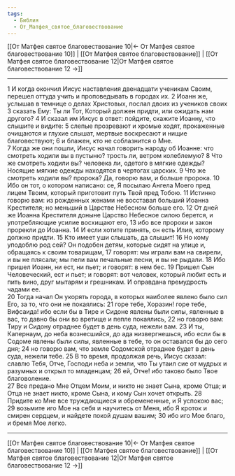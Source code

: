 ```yaml
---
tags:
  - Библия
  - От_Матфея_святое_благовествование
---
```

[[От Матфея святое благовествование 10|← От Матфея святое благовествование 10]] | [[От Матфея святое благовествование]] | [[От Матфея святое благовествование 12|От Матфея святое благовествование 12 →]]

---
1 И когда окончил Иисус наставления двенадцати ученикам Своим, перешел оттуда учить и проповедывать в городах их.
2 Иоанн же, услышав в темнице о делах Христовых, послал двоих из учеников своих
3 сказать Ему: Ты ли Тот, Который должен придти, или ожидать нам другого?
4 И сказал им Иисус в ответ: пойдите, скажите Иоанну, что слышите и видите:
5 слепые прозревают и хромые ходят, прокаженные очищаются и глухие слышат, мертвые воскресают и нищие благовествуют;
6 и блажен, кто не соблазнится о Мне.<br>
7 Когда же они пошли, Иисус начал говорить народу об Иоанне: что смотреть ходили вы в пустыню? трость ли, ветром колеблемую?
8 Что же смотреть ходили вы? человека ли, одетого в мягкие одежды? Носящие мягкие одежды находятся в чертогах царских.
9 Что же смотреть ходили вы? пророка? Да, говорю вам, и больше пророка.
10 Ибо он тот, о котором написано: се, Я посылаю Ангела Моего пред лицем Твоим, который приготовит путь Твой пред Тобою.
11 Истинно говорю вам: из рожденных женами не восставал больший Иоанна Крестителя; но меньший в Царстве Небесном больше его.
12 От дней же Иоанна Крестителя доныне Царство Небесное силою берется, и употребляющие усилие восхищают его,
13 ибо все пророки и закон прорекли до Иоанна.
14 И если хотите принять, он есть Илия, которому должно придти.
15 Кто имеет уши слышать, да слышит!
16 Но кому уподоблю род сей? Он подобен детям, которые сидят на улице и, обращаясь к своим товарищам,
17 говорят: мы играли вам на свирели, и вы не плясали; мы пели вам печальные песни, и вы не рыдали.
18 Ибо пришел Иоанн, ни ест, ни пьет; и говорят: в нем бес.
19 Пришел Сын Человеческий, ест и пьет; и говорят: вот человек, который любит есть и пить вино, друг мытарям и грешникам. И оправдана премудрость чадами ее.<br>
20 Тогда начал Он укорять города, в которых наиболее явлено было сил Его, за то, что они не покаялись:
21 горе тебе, Хоразин! горе тебе, Вифсаида! ибо если бы в Тире и Сидоне явлены были силы, явленные в вас, то давно бы они во вретище и пепле покаялись,
22 но говорю вам: Тиру и Сидону отраднее будет в день суда, нежели вам.
23 И ты, Капернаум, до неба вознесшийся, до ада низвергнешься, ибо если бы в Содоме явлены были силы, явленные в тебе, то он оставался бы до сего дня;
24 но говорю вам, что земле Содомской отраднее будет в день суда, нежели тебе.
25 В то время, продолжая речь, Иисус сказал: славлю Тебя, Отче, Господи неба и земли, что Ты утаил сие от мудрых и разумных и открыл то младенцам;
26 ей, Отче! ибо таково было Твое благоволение.<br>
27 Все предано Мне Отцем Моим, и никто не знает Сына, кроме Отца; и Отца не знает никто, кроме Сына, и кому Сын хочет открыть.
28 Придите ко Мне все труждающиеся и обремененные, и Я успокою вас;
29 возьмите иго Мое на себя и научитесь от Меня, ибо Я кроток и смирен сердцем, и найдете покой душам вашим;
30 ибо иго Мое благо, и бремя Мое легко.

---
[[От Матфея святое благовествование 10|← От Матфея святое благовествование 10]] | [[От Матфея святое благовествование]] | [[От Матфея святое благовествование 12|От Матфея святое благовествование 12 →]]